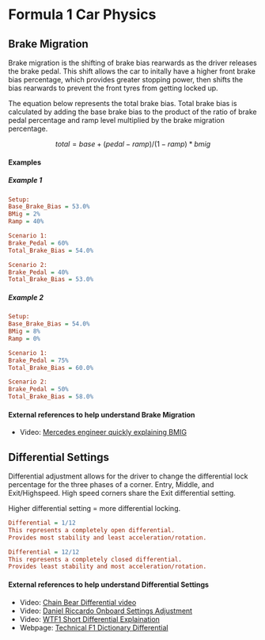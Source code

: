 # Formula 1 Car Physics
## Brake Migration
Brake migration is the shifting of brake bias rearwards as the driver releases the brake pedal. This shift allows the car to initally have a higher front brake bias percentage, which provides greater stopping power, then shifts the bias rearwards to prevent the front tyres from getting locked up.  

The equation below represents the total brake bias. Total brake bias is calculated by adding the base brake bias to the product of the ratio of brake pedal percentage and ramp level multiplied by the brake migration percentage.

```math
total = base + (pedal - ramp) / (1 - ramp) * bmig
``` 

#### Examples
##### Example 1
```ini
Setup:  
Base_Brake_Bias = 53.0%  
BMig = 2%  
Ramp = 40%

Scenario 1:  
Brake_Pedal = 60%  
Total_Brake_Bias = 54.0%  

Scenario 2:  
Brake_Pedal = 40%  
Total_Brake_Bias = 53.0%  
```

##### Example 2
```ini
Setup:  
Base_Brake_Bias = 54.0%  
BMig = 8%  
Ramp = 0%   

Scenario 1:  
Brake_Pedal = 75%  
Total_Brake_Bias = 60.0%  

Scenario 2:  
Brake_Pedal = 50%  
Total_Brake_Bias = 58.0%  
```

#### External references to help understand Brake Migration
- Video: [Mercedes engineer quickly explaining BMIG](https://youtu.be/ODaPkCehkkA?t=211)

## Differential Settings
Differential adjustment allows for the driver to change the differential lock percentage for the three phases of a corner. Entry, Middle, and Exit/Highspeed. High speed corners share the Exit differential setting. 

Higher differential setting = more differential locking.  

```ini
Differential = 1/12
This represents a completely open differential.
Provides most stability and least acceleration/rotation.
```

```ini
Differential = 12/12
This represents a completely closed differential.
Provides least stability and most acceleration/rotation.
```

#### External references to help understand Differential Settings
- Video: [Chain Bear Differential video](https://www.youtube.com/watch?v=jbPZauD4DQM)  
- Video: [Daniel Riccardo Onboard Settings Adjustment](https://www.youtube.com/watch?v=UW6f7CkQ90U)  
- Video: [WTF1 Short Differential Explaination](https://youtu.be/JbqEtApATZg?t=242)
- Webpage: [Technical F1 Dictionary Differential](https://www.formula1-dictionary.net/differential.html)

